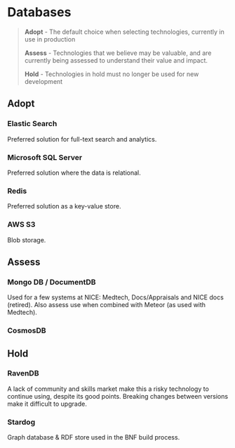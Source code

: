 # Databases

> **Adopt** - The default choice when selecting technologies, currently in use in production
>
> **Assess**  - Technologies that we believe may be valuable, and are currently being assessed to understand their value and impact.
>
> **Hold** - Technologies in hold must no longer be used for new development

## Adopt
### Elastic Search	
Preferred solution for full-text search and analytics.

### Microsoft SQL Server	
Preferred solution where the data is relational.

### Redis	
Preferred solution as a key-value store.

### AWS S3	
Blob storage.

## Assess
### Mongo DB / DocumentDB	
Used for a few systems at NICE: Medtech, Docs/Appraisals and NICE docs (retired). Also assess use when combined with Meteor (as used with Medtech).

### CosmosDB	

## Hold
### RavenDB 
A lack of community and skills market make this a risky technology to continue using, despite its good points. Breaking changes between versions make it difficult to upgrade.

### Stardog
Graph database & RDF store used in the BNF build process.
